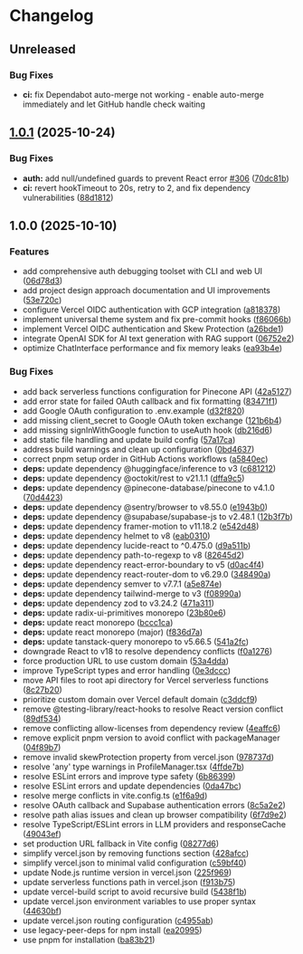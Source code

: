 # Changelog

## Unreleased

### Bug Fixes

* **ci:** fix Dependabot auto-merge not working - enable auto-merge immediately and let GitHub handle check waiting

## [1.0.1](https://github.com/GaryOcean428/Monkey-One/compare/v1.0.0...v1.0.1) (2025-10-24)


### Bug Fixes

* **auth:** add null/undefined guards to prevent React error [#306](https://github.com/GaryOcean428/Monkey-One/issues/306) ([70dc81b](https://github.com/GaryOcean428/Monkey-One/commit/70dc81b439abc86ed4bb050e8e380ae29c7d6402))
* **ci:** revert hookTimeout to 20s, retry to 2, and fix dependency vulnerabilities ([88d1812](https://github.com/GaryOcean428/Monkey-One/commit/88d1812df79c8be7fa2feb65de25951374a19184))

## 1.0.0 (2025-10-10)


### Features

* add comprehensive auth debugging toolset with CLI and web UI ([06d78d3](https://github.com/GaryOcean428/Monkey-One/commit/06d78d3e2488cdbc87e5c4369b7775ee4e9e8352))
* add project design approach documentation and UI improvements ([53e720c](https://github.com/GaryOcean428/Monkey-One/commit/53e720c839b8bf40152b87ea6ecc59be9e09b4fe))
* configure Vercel OIDC authentication with GCP integration ([a818378](https://github.com/GaryOcean428/Monkey-One/commit/a81837872010dd589ec937fcefca441a349895ac))
* implement universal theme system and fix pre-commit hooks ([f86066b](https://github.com/GaryOcean428/Monkey-One/commit/f86066bcab9a9d5660ecdfee54638f6f39fd2b6f))
* implement Vercel OIDC authentication and Skew Protection ([a26bde1](https://github.com/GaryOcean428/Monkey-One/commit/a26bde1acaece00682c33b14d26a7b63ce1670da))
* integrate OpenAI SDK for AI text generation with RAG support ([06752e2](https://github.com/GaryOcean428/Monkey-One/commit/06752e2f065e5911d1c762d5988a53ba375a35da))
* optimize ChatInterface performance and fix memory leaks ([ea93b4e](https://github.com/GaryOcean428/Monkey-One/commit/ea93b4e72d0bd7d0a027010caae1ae95583ca553))


### Bug Fixes

* add back serverless functions configuration for Pinecone API ([42a5127](https://github.com/GaryOcean428/Monkey-One/commit/42a5127a05fcdcf65de9836a0af270fa324d1213))
* add error state for failed OAuth callback and fix formatting ([83471f1](https://github.com/GaryOcean428/Monkey-One/commit/83471f1a8fe1747b1d58179018bba19df98ef2bd))
* add Google OAuth configuration to .env.example ([d32f820](https://github.com/GaryOcean428/Monkey-One/commit/d32f82010f108e0d919554090753ff9e7b86d652))
* add missing client_secret to Google OAuth token exchange ([121b6b4](https://github.com/GaryOcean428/Monkey-One/commit/121b6b4b7bdb96ddd9ac4386f7a33f54acb73cad))
* add missing signInWithGoogle function to useAuth hook ([db216d6](https://github.com/GaryOcean428/Monkey-One/commit/db216d6803a5e4b16983eecc842138868bb14aaa))
* add static file handling and update build config ([57a17ca](https://github.com/GaryOcean428/Monkey-One/commit/57a17ca2b776a76829012a61790fdbd5ae8319da))
* address build warnings and clean up configuration ([0bd4637](https://github.com/GaryOcean428/Monkey-One/commit/0bd4637cff40b2109fbc2bd15375d2c42353b8c0))
* correct pnpm setup order in GitHub Actions workflows ([a5840ec](https://github.com/GaryOcean428/Monkey-One/commit/a5840ec1fa546c7224eb248969c677b5efb14621))
* **deps:** update dependency @huggingface/inference to v3 ([c681212](https://github.com/GaryOcean428/Monkey-One/commit/c681212dddc0371168534129d88e2c135cc5cc9f))
* **deps:** update dependency @octokit/rest to v21.1.1 ([dffa9c5](https://github.com/GaryOcean428/Monkey-One/commit/dffa9c5deaf6e1f1b7a2b503f2f8bc24294f141a))
* **deps:** update dependency @pinecone-database/pinecone to v4.1.0 ([70d4423](https://github.com/GaryOcean428/Monkey-One/commit/70d44238aea585b173c60fa61b0270d9324acbbd))
* **deps:** update dependency @sentry/browser to v8.55.0 ([e1943b0](https://github.com/GaryOcean428/Monkey-One/commit/e1943b0cb553fafaea981f71d30881eddef70989))
* **deps:** update dependency @supabase/supabase-js to v2.48.1 ([12b3f7b](https://github.com/GaryOcean428/Monkey-One/commit/12b3f7b91cc13ecdede0533dcf8a8de9b27ace13))
* **deps:** update dependency framer-motion to v11.18.2 ([e542d48](https://github.com/GaryOcean428/Monkey-One/commit/e542d48725f836ac72f10a39209b6a2a3a7933e6))
* **deps:** update dependency helmet to v8 ([eab0310](https://github.com/GaryOcean428/Monkey-One/commit/eab0310f0b5a6daa6b3d76caafc9e8dba0b3430d))
* **deps:** update dependency lucide-react to ^0.475.0 ([d9a511b](https://github.com/GaryOcean428/Monkey-One/commit/d9a511bd746e496638355c5337a66b260f673606))
* **deps:** update dependency path-to-regexp to v8 ([82645d2](https://github.com/GaryOcean428/Monkey-One/commit/82645d21348bd0f853e92b3d0385af2075466a29))
* **deps:** update dependency react-error-boundary to v5 ([d0ac4f4](https://github.com/GaryOcean428/Monkey-One/commit/d0ac4f4cd217df9932d204f579bb794e603ce4b4))
* **deps:** update dependency react-router-dom to v6.29.0 ([348490a](https://github.com/GaryOcean428/Monkey-One/commit/348490a229be660810ce6dcb759fe67cb6592534))
* **deps:** update dependency semver to v7.7.1 ([a5e874e](https://github.com/GaryOcean428/Monkey-One/commit/a5e874ed908898a9f1890bc5084983bad3755c7d))
* **deps:** update dependency tailwind-merge to v3 ([f08990a](https://github.com/GaryOcean428/Monkey-One/commit/f08990ab9c97a3cdf6cbcdea2398cef0e5aa4947))
* **deps:** update dependency zod to v3.24.2 ([471a311](https://github.com/GaryOcean428/Monkey-One/commit/471a311befdc12ec5ff0f9c21ab6416f373de9cd))
* **deps:** update radix-ui-primitives monorepo ([23b80e6](https://github.com/GaryOcean428/Monkey-One/commit/23b80e6a96ae83ee5895d17d288110880bbc28cf))
* **deps:** update react monorepo ([bccc1ca](https://github.com/GaryOcean428/Monkey-One/commit/bccc1ca17e15ec1596204ee6d6145ed176831d19))
* **deps:** update react monorepo (major) ([f836d7a](https://github.com/GaryOcean428/Monkey-One/commit/f836d7a1a3a07eced93778d3d4b7ad7792497691))
* **deps:** update tanstack-query monorepo to v5.66.5 ([541a2fc](https://github.com/GaryOcean428/Monkey-One/commit/541a2fcbe67183eff952fa2767a05b175df31e0e))
* downgrade React to v18 to resolve dependency conflicts ([f0a1276](https://github.com/GaryOcean428/Monkey-One/commit/f0a12767822072321b2c0636e0b69856ae851c3e))
* force production URL to use custom domain ([53a4dda](https://github.com/GaryOcean428/Monkey-One/commit/53a4ddaaaa1fe24e9f7289f900fe05c5f3d1c93a))
* improve TypeScript types and error handling ([0e3dccc](https://github.com/GaryOcean428/Monkey-One/commit/0e3dcccf8c9a8fbdab243b630e3ffd9784f72f99))
* move API files to root api directory for Vercel serverless functions ([8c27b20](https://github.com/GaryOcean428/Monkey-One/commit/8c27b20d5809860ae4ee3d5090d7efb753e0e7c0))
* prioritize custom domain over Vercel default domain ([c3ddcf9](https://github.com/GaryOcean428/Monkey-One/commit/c3ddcf91987b497eb074ca240d22197770eebf7f))
* remove @testing-library/react-hooks to resolve React version conflict ([89df534](https://github.com/GaryOcean428/Monkey-One/commit/89df5344e0d218d869e3bc79e2112415c274aa06))
* remove conflicting allow-licenses from dependency review ([4eaffc6](https://github.com/GaryOcean428/Monkey-One/commit/4eaffc6f452ec9567ebbe7f7e46bf558a7d08371))
* remove explicit pnpm version to avoid conflict with packageManager ([04f89b7](https://github.com/GaryOcean428/Monkey-One/commit/04f89b706348b1f4f04bc2e0a198d806ba4a7d47))
* remove invalid skewProtection property from vercel.json ([978737d](https://github.com/GaryOcean428/Monkey-One/commit/978737da529d2d04b8483b8737890b53bb1981ae))
* resolve 'any' type warnings in ProfileManager.tsx ([4ffde7b](https://github.com/GaryOcean428/Monkey-One/commit/4ffde7b891652e1f6988182faa9a1aeb93395155))
* resolve ESLint errors and improve type safety ([6b86399](https://github.com/GaryOcean428/Monkey-One/commit/6b863994abfc1ddbc8fb6d6ee55ac41d4ddf97de))
* resolve ESLint errors and update dependencies ([0da47bc](https://github.com/GaryOcean428/Monkey-One/commit/0da47bc321c5a79756d3cd9ebbc8188d818f6b83))
* resolve merge conflicts in vite.config.ts ([e1f6a9d](https://github.com/GaryOcean428/Monkey-One/commit/e1f6a9d195153f1aaa5aa72776c16f3e9313382f))
* resolve OAuth callback and Supabase authentication errors ([8c5a2e2](https://github.com/GaryOcean428/Monkey-One/commit/8c5a2e2a62612faa7529e54f9e8b2626ccbc226a))
* resolve path alias issues and clean up browser compatibility ([6f7d9e2](https://github.com/GaryOcean428/Monkey-One/commit/6f7d9e2ee22cdc4fbeafc1f61f8c009013361e11))
* resolve TypeScript/ESLint errors in LLM providers and responseCache ([49043ef](https://github.com/GaryOcean428/Monkey-One/commit/49043efc7b98fd423623ff57c2a59ac7b79e4fd2))
* set production URL fallback in Vite config ([08277d6](https://github.com/GaryOcean428/Monkey-One/commit/08277d62b16ff7c0820675cb2f8ecf68ba3de727))
* simplify vercel.json by removing functions section ([428afcc](https://github.com/GaryOcean428/Monkey-One/commit/428afccd907422b4f9bf7b94689591b6ff80c936))
* simplify vercel.json to minimal valid configuration ([c59bf40](https://github.com/GaryOcean428/Monkey-One/commit/c59bf40c135109c4d237a0db8221842a363f6df7))
* update Node.js runtime version in vercel.json ([225f969](https://github.com/GaryOcean428/Monkey-One/commit/225f969bdafa83f66bcf655e8a35d62a9d5f6e91))
* update serverless functions path in vercel.json ([f913b75](https://github.com/GaryOcean428/Monkey-One/commit/f913b7532e43984cf88098c64f39946cb17ccb71))
* update vercel-build script to avoid recursive build ([5438f1b](https://github.com/GaryOcean428/Monkey-One/commit/5438f1b8ac480510843c0ac1cb7f35639799193c))
* update vercel.json environment variables to use proper syntax ([44630bf](https://github.com/GaryOcean428/Monkey-One/commit/44630bfe842fc4e9a2e499c9e9a54d1e15066230))
* update vercel.json routing configuration ([c4955ab](https://github.com/GaryOcean428/Monkey-One/commit/c4955abdd97413ce0f1ce9bf4284cefde55348c1))
* use legacy-peer-deps for npm install ([ea20995](https://github.com/GaryOcean428/Monkey-One/commit/ea2099517c1bee70e3e33481246734df50fcf5e5))
* use pnpm for installation ([ba83b21](https://github.com/GaryOcean428/Monkey-One/commit/ba83b21f1151c708b4cff6d652319cf81c1e534d))
